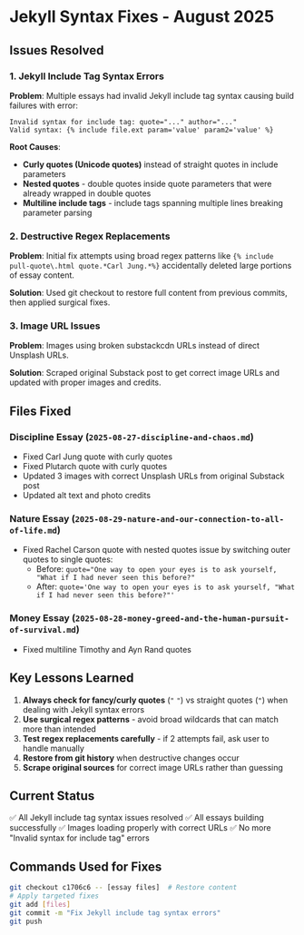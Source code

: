 # Jekyll Syntax Fixes - August 2025

## Issues Resolved

### 1. Jekyll Include Tag Syntax Errors
**Problem**: Multiple essays had invalid Jekyll include tag syntax causing build failures with error:
```
Invalid syntax for include tag: quote="..." author="..." 
Valid syntax: {% include file.ext param='value' param2='value' %}
```

**Root Causes**:
- **Curly quotes (Unicode quotes)** instead of straight quotes in include parameters
- **Nested quotes** - double quotes inside quote parameters that were already wrapped in double quotes
- **Multiline include tags** - include tags spanning multiple lines breaking parameter parsing

### 2. Destructive Regex Replacements
**Problem**: Initial fix attempts using broad regex patterns like `{% include pull-quote\.html quote.*Carl Jung.*%}` accidentally deleted large portions of essay content.

**Solution**: Used git checkout to restore full content from previous commits, then applied surgical fixes.

### 3. Image URL Issues  
**Problem**: Images using broken substackcdn URLs instead of direct Unsplash URLs.

**Solution**: Scraped original Substack post to get correct image URLs and updated with proper images and credits.

## Files Fixed

### Discipline Essay (`2025-08-27-discipline-and-chaos.md`)
- Fixed Carl Jung quote with curly quotes
- Fixed Plutarch quote with curly quotes  
- Updated 3 images with correct Unsplash URLs from original Substack post
- Updated alt text and photo credits

### Nature Essay (`2025-08-29-nature-and-our-connection-to-all-of-life.md`)
- Fixed Rachel Carson quote with nested quotes issue by switching outer quotes to single quotes:
  - Before: `quote="One way to open your eyes is to ask yourself, "What if I had never seen this before?"`
  - After: `quote='One way to open your eyes is to ask yourself, "What if I had never seen this before?"'`

### Money Essay (`2025-08-28-money-greed-and-the-human-pursuit-of-survival.md`)
- Fixed multiline Timothy and Ayn Rand quotes

## Key Lessons Learned

1. **Always check for fancy/curly quotes** (`"` `"`) vs straight quotes (`"`) when dealing with Jekyll syntax errors
2. **Use surgical regex patterns** - avoid broad wildcards that can match more than intended
3. **Test regex replacements carefully** - if 2 attempts fail, ask user to handle manually
4. **Restore from git history** when destructive changes occur
5. **Scrape original sources** for correct image URLs rather than guessing

## Current Status
✅ All Jekyll include tag syntax issues resolved
✅ All essays building successfully 
✅ Images loading properly with correct URLs
✅ No more "Invalid syntax for include tag" errors

## Commands Used for Fixes
```bash
git checkout c1706c6 -- [essay files]  # Restore content
# Apply targeted fixes
git add [files]
git commit -m "Fix Jekyll include tag syntax errors"  
git push
```